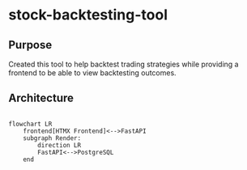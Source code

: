 # stock-backtesting-tool

## Purpose

Created this tool to help backtest trading strategies while providing a frontend to be able to view backtesting outcomes.

## Architecture

```mermaid

flowchart LR
    frontend[HTMX Frontend]<-->FastAPI
    subgraph Render:
        direction LR
        FastAPI<-->PostgreSQL
    end
```
